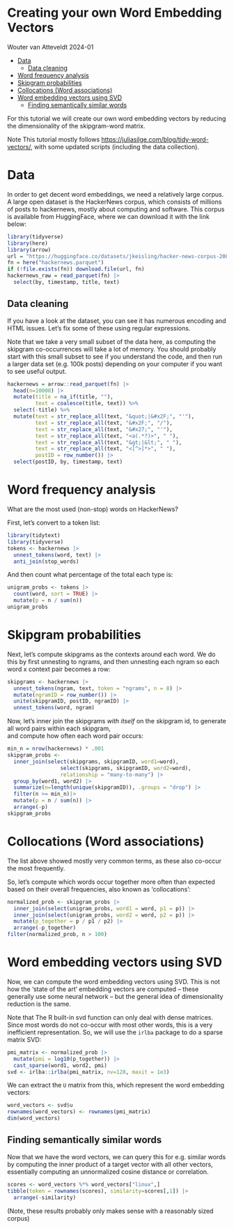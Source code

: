 Creating your own Word Embedding Vectors
================
Wouter van Atteveldt
2024-01

- [Data](#data)
  - [Data cleaning](#data-cleaning)
- [Word frequency analysis](#word-frequency-analysis)
- [Skipgram probabilities](#skipgram-probabilities)
- [Collocations (Word associations)](#collocations-word-associations)
- [Word embedding vectors using SVD](#word-embedding-vectors-using-svd)
  - [Finding semantically similar
    words](#finding-semantically-similar-words)

For this tutorial we will create our own word embedding vectors by
reducing the dimensionality of the skipgram-word matrix.

Note This tutorial mostly follows
<https://juliasilge.com/blog/tidy-word-vectors/>, with some updated
scripts (including the data collection).

# Data

In order to get decent word embeddings, we need a relatively large
corpus. A large open dataset is the HackerNews corpus, which consists of
millions of posts to hackernews, mostly about computing and software.
This corpus is available from HuggingFace, where we can download it with
the link below:

``` r
library(tidyverse)
library(here)
library(arrow)
url = "https://huggingface.co/datasets/jkeisling/hacker-news-corpus-2007-2022/resolve/refs%2Fconvert%2Fparquet/default/partial-train/0000.parquet"
fn = here("hackernews.parquet")
if (!file.exists(fn)) download.file(url, fn)
hackernews_raw = read_parquet(fn) |>
  select(by, timestamp, title, text)
```

## Data cleaning

If you have a look at the dataset, you can see it has numerous encoding
and HTML issues. Let’s fix some of these using regular expressions.

Note that we take a very small subset of the data here, as computing the
skipgram co-occurrences will take a lot of memory. You should probably
start with this small subset to see if you understand the code, and then
run a larger data set (e.g. 100k posts) depending on your computer if
you want to see useful output.

``` r
hackernews = arrow::read_parquet(fn) |> 
  head(n=10000) |> 
  mutate(title = na_if(title, ""),
         text = coalesce(title, text)) %>%
  select(-title) %>%
  mutate(text = str_replace_all(text, "&quot;|&#x2F;", "'"),   
         text = str_replace_all(text, "&#x2F;", "/"),           
         text = str_replace_all(text, "&#x27;", "'"),           
         text = str_replace_all(text, "<a(.*?)>", " "),      
         text = str_replace_all(text, "&gt;|&lt;", " "),       
         text = str_replace_all(text, "<[^>]*>", " "), 
         postID = row_number()) |>
  select(postID, by, timestamp, text)
```

# Word frequency analysis

What are the most used (non-stop) words on HackerNews?

First, let’s convert to a token list:

``` r
library(tidytext)
library(tidyverse)
tokens <- hackernews |> 
  unnest_tokens(word, text) |> 
  anti_join(stop_words)
```

And then count what percentage of the total each type is:

``` r
unigram_probs <- tokens |>
  count(word, sort = TRUE) |>
  mutate(p = n / sum(n))
unigram_probs
```

# Skipgram probabilities

Next, let’s compute skipgrams as the contexts around each word. We do
this by first unnesting to ngrams, and then unnesting each ngram so each
word x context pair becomes a row:

``` r
skipgrams <- hackernews |>
  unnest_tokens(ngram, text, token = "ngrams", n = 8) |>
  mutate(ngramID = row_number()) |>
  unite(skipgramID, postID, ngramID) |>
  unnest_tokens(word, ngram)
```

Now, let’s inner join the skipgrams *with itself* on the skipgram id, to
generate all word pairs within each skipgram,  
and compute how often each word pair occurs:

``` r
min_n = nrow(hackernews) * .001
skipgram_probs <- 
  inner_join(select(skipgrams, skipgramID, word1=word),
                 select(skipgrams, skipgramID, word2=word),
                 relationship = "many-to-many") |>
  group_by(word1, word2) |>
  summarize(n=length(unique(skipgramID)), .groups = "drop") |>
  filter(n >= min_n)|>
  mutate(p = n / sum(n)) |>
  arrange(-p)
skipgram_probs
```

# Collocations (Word associations)

The list above showed mostly very common terms, as these also co-occur
the most frequently.

So, let’s compute which words occur together more often than expected
based on their overall frequencies, also known as ‘collocations’:

``` r
normalized_prob <- skipgram_probs |>
  inner_join(select(unigram_probs, word1 = word, p1 = p)) |>
  inner_join(select(unigram_probs, word2 = word, p2 = p)) |>
  mutate(p_together = p / p1 / p2) |>
  arrange(-p_together)
filter(normalized_prob, n > 100)
```

# Word embedding vectors using SVD

Now, we can compute the word embedding vectors using SVD. This is not
how the ‘state of the art’ embedding vectors are computed – these
generally use some neural network – but the general idea of
dimensionality reduction is the same.

Note that The R built-in svd function can only deal with dense matrices.
Since most words do not co-occur with most other words, this is a very
inefficient representation. So, we will use the `irlba` package to do a
sparse matrix SVD:

``` r
pmi_matrix <- normalized_prob |>
  mutate(pmi = log10(p_together)) |>
  cast_sparse(word1, word2, pmi) 
svd <- irlba::irlba(pmi_matrix, nv=128, maxit = 1e3)
```

We can extract the `U` matrix from this, which represent the word
embedding vectors:

``` r
word_vectors <- svd$u
rownames(word_vectors) <- rownames(pmi_matrix)
dim(word_vectors)
```

## Finding semantically similar words

Now that we have the word vectors, we can query this for e.g. similar
words by computing the inner product of a target vector with all other
vectors, essentially computing an unnormalized cosine distance or
correlation.

``` r
scores <- word_vectors %*% word_vectors["linux",]
tibble(token = rownames(scores), similarity=scores[,1]) |>
  arrange(-similarity)
```

(Note, these results probably only makes sense with a reasonably sized
corpus)
